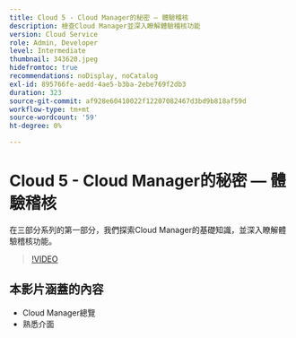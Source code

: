 ```yaml
---
title: Cloud 5 - Cloud Manager的秘密 — 體驗稽核
description: 檢查Cloud Manager並深入瞭解體驗稽核功能
version: Cloud Service
role: Admin, Developer
level: Intermediate
thumbnail: 343620.jpeg
hidefromtoc: true
recommendations: noDisplay, noCatalog
exl-id: 895766fe-aedd-4ae5-b3ba-2ebe769f2db3
duration: 323
source-git-commit: af928e60410022f12207082467d3bd9b818af59d
workflow-type: tm+mt
source-wordcount: '59'
ht-degree: 0%

---
```


# Cloud 5 - Cloud Manager的秘密 — 體驗稽核

在三部分系列的第一部分，我們探索Cloud Manager的基礎知識，並深入瞭解體驗稽核功能。

>[!VIDEO](https://video.tv.adobe.com/v/343620?quality=12&learn=on)

## 本影片涵蓋的內容

+ Cloud Manager總覽
+ 熟悉介面
